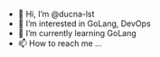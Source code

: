 - 👋 Hi, I’m @ducna-lst
- 👀 I’m interested in GoLang, DevOps
- 🌱 I’m currently learning GoLang
- 📫 How to reach me ...

<!---
ducna-lqa/ducna-lqa is a ✨ special ✨ repository because its `README.md` (this file) appears on your GitHub profile.
You can click the Preview link to take a look at your changes.
--->
